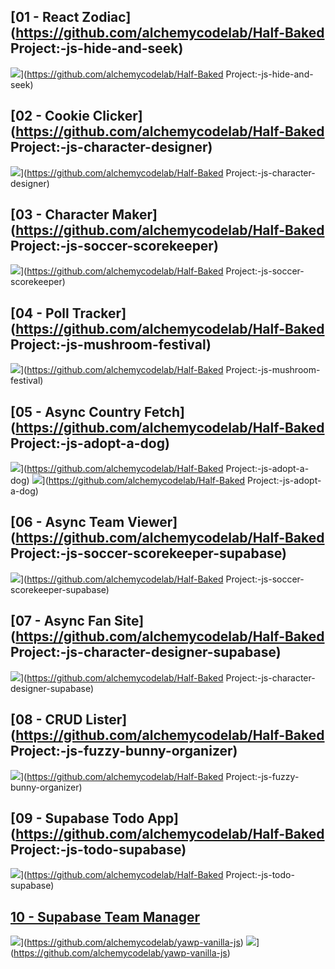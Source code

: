 ## [01 - React Zodiac](https://github.com/alchemycodelab/Half-Baked Project:-js-hide-and-seek)
![](./assets/hide-and-seek.png)](https://github.com/alchemycodelab/Half-Baked Project:-js-hide-and-seek)

## [02 - Cookie Clicker](https://github.com/alchemycodelab/Half-Baked Project:-js-character-designer)
![](./assets/character-designer.png)](https://github.com/alchemycodelab/Half-Baked Project:-js-character-designer)

## [03 - Character Maker](https://github.com/alchemycodelab/Half-Baked Project:-js-soccer-scorekeeper)
![](./assets/soccer-scorekeeper.png)](https://github.com/alchemycodelab/Half-Baked Project:-js-soccer-scorekeeper)

## [04 - Poll Tracker](https://github.com/alchemycodelab/Half-Baked Project:-js-mushroom-festival)
![](./assets/mushroom-festival.png)](https://github.com/alchemycodelab/Half-Baked Project:-js-mushroom-festival)

## [05 - Async Country Fetch](https://github.com/alchemycodelab/Half-Baked Project:-js-adopt-a-dog)
![](./assets/adopt-a-dog-detail.png)](https://github.com/alchemycodelab/Half-Baked Project:-js-adopt-a-dog)
![](./assets/adopt-a-dog-list.png)](https://github.com/alchemycodelab/Half-Baked Project:-js-adopt-a-dog)

## [06 - Async Team Viewer](https://github.com/alchemycodelab/Half-Baked Project:-js-soccer-scorekeeper-supabase)
![](./assets/soccer-scorekeeper.png)](https://github.com/alchemycodelab/Half-Baked Project:-js-soccer-scorekeeper-supabase)

## [07 - Async Fan Site](https://github.com/alchemycodelab/Half-Baked Project:-js-character-designer-supabase)
![](./assets/character-designer.png)](https://github.com/alchemycodelab/Half-Baked Project:-js-character-designer-supabase)

## [08 - CRUD Lister](https://github.com/alchemycodelab/Half-Baked Project:-js-fuzzy-bunny-organizer)
![](./assets/fuzzy-bunnies.png)](https://github.com/alchemycodelab/Half-Baked Project:-js-fuzzy-bunny-organizer)

## [09 - Supabase Todo App](https://github.com/alchemycodelab/Half-Baked Project:-js-todo-supabase)
![](./assets/todos.png)](https://github.com/alchemycodelab/Half-Baked Project:-js-todo-supabase)

## [10 - Supabase Team Manager](https://github.com/alchemycodelab/yawp-vanilla-js)
![](./assets/yawp-search.png)](https://github.com/alchemycodelab/yawp-vanilla-js)
![](./assets/yawp-detail.png)](https://github.com/alchemycodelab/yawp-vanilla-js)
